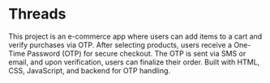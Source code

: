 # Threads
This project is an e-commerce app where users can add items to a cart and verify purchases via OTP. After selecting products, users receive a One-Time Password (OTP) for secure checkout. The OTP is sent via SMS or email, and upon verification, users can finalize their order. Built with HTML, CSS, JavaScript, and backend for OTP handling.
